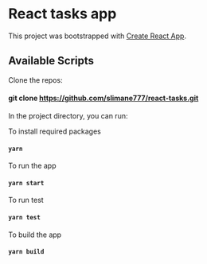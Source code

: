 # React tasks app

This project was bootstrapped with [Create React App](https://github.com/facebook/create-react-app).

## Available Scripts

Clone the repos:
#### git clone https://github.com/slimane777/react-tasks.git

In the project directory, you can run:

To install required packages
#### `yarn`

To run the app
#### `yarn start`

To run test
#### `yarn test`

To build the app
#### `yarn build`
